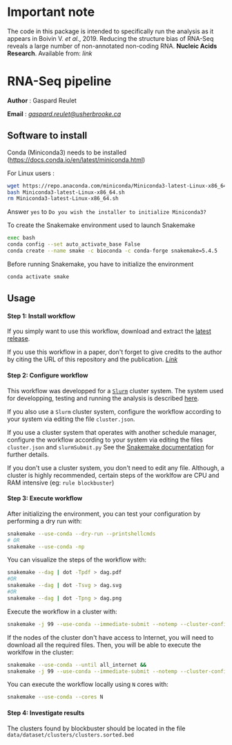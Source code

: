 # Important note
 The code in this package is intended to specifically run the analysis as it appears in Boivin V. _et al._, 2019. Reducing the structure bias of RNA-Seq reveals a large number of non-annotated non-coding RNA. __Nucleic Acids Research__. Available from: _link_


# RNA-Seq pipeline

__Author__ : Gaspard Reulet

__Email__ :  _<gaspard.reulet@usherbrooke.ca>_

## Software to install
Conda (Miniconda3) needs to be installed (https://docs.conda.io/en/latest/miniconda.html)

For Linux users :
```bash
wget https://repo.anaconda.com/miniconda/Miniconda3-latest-Linux-x86_64.sh
bash Miniconda3-latest-Linux-x86_64.sh
rm Miniconda3-latest-Linux-x86_64.sh
```

Answer `yes` to `Do you wish the installer to initialize Miniconda3?`


To create the Snakemake environment used to launch Snakemake
```bash
exec bash
conda config --set auto_activate_base False
conda create --name smake -c bioconda -c conda-forge snakemake=5.4.5
```

Before running Snakemake, you have to initialize the environment
```bash
conda activate smake
```


## Usage

#### Step 1: Install workflow

If you simply want to use this workflow, download and extract the [latest release](http://gitlabscottgroup.med.usherbrooke.ca/gaspard/snakemake_blockbuster/tree/master).

If you use this workflow in a paper, don't forget to give credits to the author by citing the URL of this repository and the publication. [_Link_]()

#### Step 2: Configure workflow

This workflow was developped for a [`Slurm`](https://slurm.schedmd.com/) cluster system.
The system used for developping, testing and running the analysis is described [here](https://docs.computecanada.ca/wiki/Cedar).

If you also use a `Slurm` cluster system, configure the workflow according to your system via editing the file `cluster.json`.

If you use a cluster system that operates with another schedule manager, configure the workflow according to your system via editing the files `cluster.json` and `slurmSubmit.py`
See the [Snakemake documentation](https://snakemake.readthedocs.io/en/stable/executable.html) for further details.

If you don't use a cluster system, you don't need to edit any file. Although, a cluster is highly recommended, certain steps of the worklfow are CPU and RAM intensive (eg: `rule blockbuster`)

#### Step 3: Execute workflow

After initializing the environment, you can test your configuration by performing a dry run with:
```bash
snakemake --use-conda --dry-run --printshellcmds
# OR
snakemake --use-conda -np
```

You can visualize the steps of the workflow with:
```bash
snakemake --dag | dot -Tpdf > dag.pdf
#OR
snakemake --dag | dot -Tsvg > dag.svg
#OR
snakemake --dag | dot -Tpng > dag.png
```

Execute the workflow in a cluster with:
```bash
snakemake -j 99 --use-conda --immediate-submit --notemp --cluster-config cluster.json --cluster 'python3 slurmSubmit.py {dependencies}'
```
If the nodes of the cluster don't have access to Internet, you will need to download all the required files. Then, you will be able to execute the worklfow in the cluster:
```bash
snakemake --use-conda --until all_internet &&
snakemake -j 99 --use-conda --immediate-submit --notemp --cluster-config cluster.json --cluster 'python3 slurmSubmit.py {dependencies}'
```

You can execute the workflow locally using `N` cores with:
```bash
snakemake --use-conda --cores N
```

#### Step 4: Investigate results

The clusters found by blockbuster should be located in the file `data/dataset/clusters/clusters.sorted.bed`
